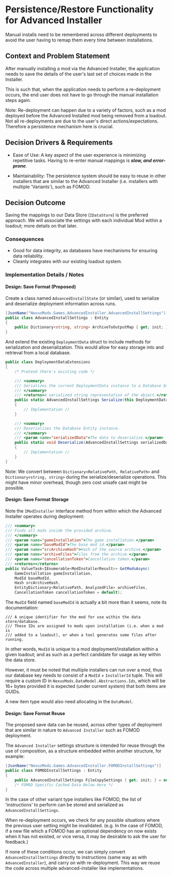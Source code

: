 # Persistence/Restore Functionality for Advanced Installer

Manual installs need to be remembered across different deployments to avoid the user having to remap them every time
between installations.

## Context and Problem Statement

After manually installing a mod via the Advanced Installer, the application needs to save the details of the user's
last set of choices made in the Installer.

This is such that, when the application needs to perform a re-deployment occurs, the end user does not have to go through
the manual installation steps again.

Note: Re-deployment can happen due to a variety of factors, such as a mod deployed before the Advanced Installed mod
being removed from a loadout. Not all re-deployments are due to the user's direct actions/expectations. Therefore a
persistence mechanism here is crucial.

## Decision Drivers & Requirements

- Ease of Use: A key aspect of the user experience is minimizing repetitive tasks.
  Having to re-enter manual mappings is ***slow, and error-prone***.

- Maintainability: The persistence system should be easy to reuse in other installers that are similar to the Advanced
  Installer (i.e. installers with multiple 'Variants'), such as FOMOD.

## Decision Outcome

Saving the mappings to our Data Store (`IDataStore`) is the preferred approach. We will
associate the settings with each individual Mod within a loadout; more details on that later.

### Consequences

- Good for data integrity, as databases have mechanisms for ensuring data reliability.
- Cleanly integrates with our existing loadout system.

### Implementation Details / Notes

#### Design: Save Format (Proposed)

Create a class named `AdvancedInstallState` (or similar), used to serialize and deserialize deployment
information across runs.

```csharp
[JsonName("NexusMods.Games.AdvancedInstaller.AdvancedInstallSettings")]
public class AdvancedInstallSettings : Entity
{
    public Dictionary<string, string> ArchiveToOutputMap { get; init; } = new();
}
```

And extend the existing `DeploymentData` struct to include methods for serialization and deserialization.
This would allow for easy storage into and retrieval from a local database.

```csharp
public class DeploymentDataExtensions
{
    /* Pretend there's existing code */

    /// <summary>
    /// Serializes the current DeploymentData instance to a Database Entity.
    /// </summary>
    /// <returns>A serialized string representation of the object.</returns>
    public static AdvancedInstallSettings Serialize(this DeploymentData data)
    {
        // Implementation //
    }

    /// <summary>
    /// Deserializes the Database Entity instance.
    /// </summary>
    /// <param name="serializedData">The data to deserialize.</param>
    public static void Deserialize(AdvancedInstallSettings serializedData)
    {
        // Implementation //
    }
}
```

Note: We convert between `Dictionary<RelativePath, RelativePath>` and `Dictionary<string, string>` during the serialize/deserialize operations.
This might have minor overhead, though zero cost unsafe cast might be possible.

#### Design: Save Format Storage

Note the `IModInstaller` interface method from within which the Advanced Installer operates during deployment:

```csharp
/// <summary>
/// Finds all mods inside the provided archive.
/// </summary>
/// <param name="gameInstallation">The game installation.</param>
/// <param name="baseModId">The base mod id.</param>
/// <param name="srcArchiveHash">Hash of the source archive.</param>
/// <param name="archiveFiles">Files from the archive.</param>
/// <param name="cancellationToken">Cancellation token.</param>
/// <returns></returns>
public ValueTask<IEnumerable<ModInstallerResult>> GetModsAsync(
    GameInstallation gameInstallation,
    ModId baseModId,
    Hash srcArchiveHash,
    EntityDictionary<RelativePath, AnalyzedFile> archiveFiles,
    CancellationToken cancellationToken = default);
```

The `ModId` field named `baseModId` is actually a bit more than it seems, note its documentation:

```
/// A unique identifier for the mod for use within the data store/database.
/// These IDs are assigned to mods upon installation (i.e. when a mod is
/// added to a loadout), or when a tool generates some files after running.
```

In other words, `ModId` is unique to a mod deployment/installation within a given
loadout; and as such as a perfect candidate for usage as key within the data store.

However, it must be noted that multiple installers can run over a mod, thus our database key
needs to consist of a `ModId` + `InstallerId` tuple. This will require a custom ID in `NexusMods.DataModel.Abstractions.Ids`,
which will be 16+ bytes provided it is expected (under current system) that both items are GUIDs.

A new item type would also need allocating in the `DataModel`.

#### Design: Save Format Reuse

The proposed save data can be reused, across other types of deployment that are similar in nature to `Advanced Installer`
such as FOMOD deployment.

The `Advanced Installer` settings structure is intended for reuse through the use of composition, as a structure embedded
within another structure, for example:

```csharp
[JsonName("NexusMods.Games.AdvancedInstaller.FOMODInstallSettings")]
public class FOMODInstallSettings : Entity
{
    public AdvancedInstallSettings FileCopySettings { get; init; } = new();
    /* FOMOD Specific Cached Data Below Here */
}
```

In the case of other variant type installers like FOMOD, the list of 'instructions' to perform can be stored and serialized
as `AdvancedInstallSettings`.

When re-deployment occurs, we check for any possible situations where the previous user setting might be invalidated.
(e.g. In the case of FOMOD, if a new file which a FOMOD has an optional dependency on now exists when it has not existed, or vice versa,
it may be desirable to ask the user for feedback.)

If none of these conditions occur, we can simply convert `AdvancedInstallSettings` directly to instructions
(same way as with `AdvancedInstaller`), and carry on with re-deployment. This way we reuse the code across multiple
advanced-installer like implementations.
